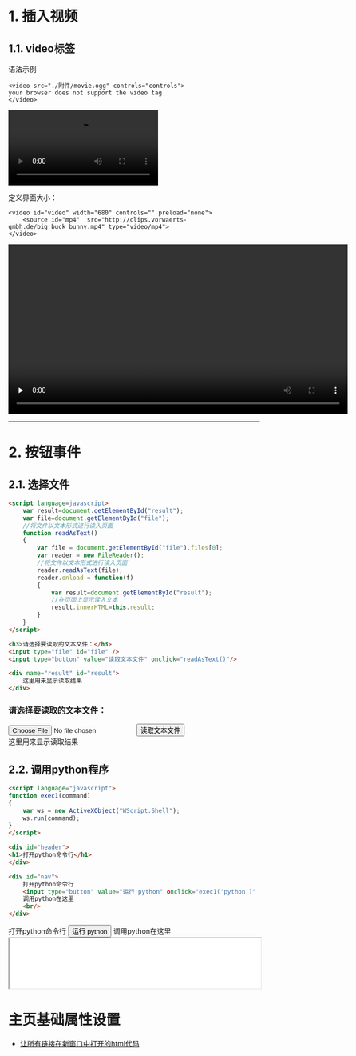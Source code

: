 
# 1. 插入视频
## 1.1. video标签
语法示例
```
<video src="./附件/movie.ogg" controls="controls">
your browser does not support the video tag
</video>
```
<video src="Others/HTML高级语法/附件/movie.ogg" controls="controls">
your browser does not support the video tag
</video>

定义界面大小：
```
<video id="video" width="680" controls="" preload="none">
    <source id="mp4"  src="http://clips.vorwaerts-gmbh.de/big_buck_bunny.mp4" type="video/mp4">
</video>
```
<video id="video" width="680" controls="" preload="none">
    <source id="mp4"  src="http://clips.vorwaerts-gmbh.de/big_buck_bunny.mp4" type="video/mp4">
</video>

---

# 2. 按钮事件

## 2.1. 选择文件
```html
<script language=javascript>
    var result=document.getElementById("result");
    var file=document.getElementById("file");
    //将文件以文本形式进行读入页面
    function readAsText()
    {
        var file = document.getElementById("file").files[0];
        var reader = new FileReader();
        //将文件以文本形式进行读入页面
        reader.readAsText(file);
        reader.onload = function(f)
        {
            var result=document.getElementById("result");
            //在页面上显示读入文本
            result.innerHTML=this.result;
        }
    }
</script>

<h3>请选择要读取的文本文件：</h3>
<input type="file" id="file" />
<input type="button" value="读取文本文件" onclick="readAsText()"/>

<div name="result" id="result">
    这里用来显示读取结果
</div>
```

<script language=javascript>
    var result=document.getElementById("result");
    var file=document.getElementById("file");
    //将文件以文本形式进行读入页面
    function readAsText()
    {
        var file = document.getElementById("file").files[0];
        var reader = new FileReader();
        //将文件以文本形式进行读入页面
        reader.readAsText(file);
        reader.onload = function(f)
        {
            var result=document.getElementById("result");
            //在页面上显示读入文本
            result.innerHTML=this.result;
        }
    }
</script>

<h3>请选择要读取的文本文件：</h3>
<input type="file" id="file" />
<input type="button" value="读取文本文件" onclick="readAsText()"/>

<div name="result" id="result">
    这里用来显示读取结果
</div>


## 2.2. 调用python程序
```html
<script language="javascript">     
function exec1(command) 
{     
    var ws = new ActiveXObject("WScript.Shell");      
    ws.run(command);
}     
</script>   

<div id="header">
<h1>打开python命令行</h1>
</div>

<div id="nav">
    打开python命令行 
    <input type="button" value="运行 python" οnclick="exec1('python')" />  
    调用python在这里 
    <br/> 
</div>
```

<script language="javascript">     
function exec1(command) 
{     
    var ws = new ActiveXObject("WScript.Shell");      
    ws.run(command);
}     
</script>   

<div id="nav">
    打开python命令行 
    <input type="button" value="运行 python" οnclick="exec1('python')" />  
    调用python在这里 
    <br/> 
    <iframe src="/Others/HTML高级语法/now_time.txt" name=iframe1 width='100%' height='100' frameborder='1' ></iframe>
</div>


# 主页基础属性设置

- [让所有链接在新窗口中打开的html代码](http://www.freebaidu.cn/show.asp?id=26171)

